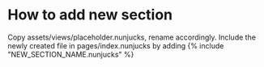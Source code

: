 

# How to add new section

Copy assets/views/placeholder.nunjucks, rename accordingly.
Include the newly created file in pages/index.nunjucks by adding 
                        {% include "NEW_SECTION_NAME.nunjucks" %}

